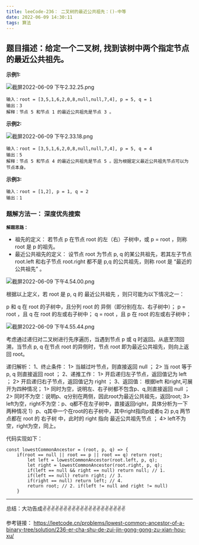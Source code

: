 ```yaml
---
title: leeCode-236： 二叉树的最近公共祖先：()-中等
date: 2022-06-09 14:30:11
tags: 算法
---
```

<meta name="referrer" content="no-referrer"/>

## 题目描述：给定一个二叉树, 找到该树中两个指定节点的最近公共祖先。


**示例1:**


![截屏2022-06-09 下午2.32.25.png](https://upload-images.jianshu.io/upload_images/11846892-a022a708d992b331.png?imageMogr2/auto-orient/strip%7CimageView2/2/w/1240)

```
输入：root = [3,5,1,6,2,0,8,null,null,7,4], p = 5, q = 1
输出：3
解释：节点 5 和节点 1 的最近公共祖先是节点 3 。
```
**示例2:**

![截屏2022-06-09 下午2.33.18.png](https://upload-images.jianshu.io/upload_images/11846892-13d621ec03b9c0ed.png?imageMogr2/auto-orient/strip%7CimageView2/2/w/1240)


```
输入：root = [3,5,1,6,2,0,8,null,null,7,4], p = 5, q = 4
输出：5
解释：节点 5 和节点 4 的最近公共祖先是节点 5 。因为根据定义最近公共祖先节点可以为节点本身。
```

**示例3:**
```
输入：root = [1,2], p = 1, q = 2
输出：1
```

### 题解方法一： 深度优先搜索

**`解题思路：`**
* 祖先的定义： 若节点 p 在节点 root 的左（右）子树中，或 p = root ，则称 root 是 p 的祖先。
* 最近公共祖先的定义： 设节点 root 为节点 p, q 的某公共祖先，若其左子节点 root.left 和右子节点 root.right 都不是 p,q 的公共祖先，则称 root 是 “最近的公共祖先” 。

![截屏2022-06-09 下午4.54.00.png](https://upload-images.jianshu.io/upload_images/11846892-b0a07182c9fbbe3c.png?imageMogr2/auto-orient/strip%7CimageView2/2/w/1240)

根据以上定义，若 root 是 p, q 的 最近公共祖先 ，则只可能为以下情况之一：

p 和 q 在 root 的子树中，且分列 root 的 异侧（即分别在左、右子树中）；
p = root ，且 q 在 root 的左或右子树中；
q = root ，且 p 在 root 的左或右子树中；


![截屏2022-06-09 下午4.55.44.png](https://upload-images.jianshu.io/upload_images/11846892-d09d6f30e34ca0d2.png?imageMogr2/auto-orient/strip%7CimageView2/2/w/1240)

考虑通过递归对二叉树进行先序遍历，当遇到节点 p 或 q 时返回。从底至顶回溯，当节点 p, q 在节点 root 的异侧时，节点 root 即为最近公共祖先，则向上返回 root。

递归解析：
1、终止条件：
    1> 当越过叶节点，则直接返回 null ；
    2> 当 root 等于 p, q 则直接返回 root ；
2、递推工作：
    1> 开启递归左子节点，返回值记为 left ；
    2> 开启递归右子节点，返回值记为 right ；
3、返回值： 根据left 和right,可展开为四种情况；
    1> 同时为空，说明左、右子树都不包含p、q,则直接返回 null ；
    2> 同时不为空：说明p、q分别在两侧，因此root为最近公共祖先，返回root;
    3> left为空，right不为空：p、q都不在左子树中，直接返回right，具体分析为一下两种情况
        1）p、q其中一个在root的右子树中，其中right指向p或者q
        2) p,q 两节点都在 root 的 右子树 中，此时的 right 指向 最近公共祖先节点 ；
    4> left不为空，right为空，同上。


代码实现如下：
```
const lowestCommonAncestor = (root, p, q) => {
    if(root == null || root == p || root == q) return root;
        let left = lowestCommonAncestor(root.left, p, q);
        let right = lowestCommonAncestor(root.right, p, q);
        if(left == null && right == null) return null; // 1.
        if(left == null) return right; // 3.
        if(right == null) return left; // 4.
        return root; // 2. if(left != null and right != null)
    }

```
 ---
总结：大功告成✌️✌️✌️✌️✌️✌️✌️✌️✌️✌️✌️✌️✌️✌️✌️✌️✌️✌️✌️✌️

参考链接：
https://leetcode.cn/problems/lowest-common-ancestor-of-a-binary-tree/solution/236-er-cha-shu-de-zui-jin-gong-gong-zu-xian-hou-xu/


